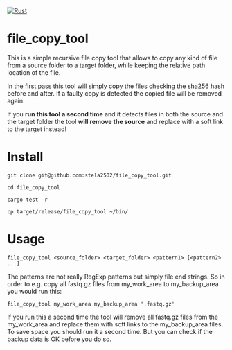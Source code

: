 [![Rust](https://github.com/stela2502/file_copy_tool/actions/workflows/rust.yml/badge.svg?branch=main)](https://github.com/stela2502/file_copy_tool/actions/workflows/rust.yml)

# file_copy_tool

This is a simple recursive file copy tool that allows to copy any kind of file from a source folder to a target folder,
while keeping the relative path location of the file.

In the first pass this tool will simply copy the files checking the sha256 hash before and after.
If a faulty copy is detected the copied file will be removed again.

If you **run this tool a second time** and it detects files in both the source and the target folder the tool
**will remove the source** and replace with a soft link to the target instead!

# Install

```
git clone git@github.com:stela2502/file_copy_tool.git

cd file_copy_tool

cargo test -r

cp target/release/file_copy_tool ~/bin/

```

# Usage

```
file_copy_tool <source_folder> <target_folder> <pattern1> [<pattern2> ...]
```

The patterns are not really RegExp patterns but simply file end strings. So in order to e.g. copy all fastq.gz files from my_work_area to my_backup_area you would run this:

```
file_copy_tool my_work_area my_backup_area '.fastq.gz'
```

If you run this a second time the tool will remove all fastq.gz files from the my_work_area and replace them with soft links to the my_backup_area files. To save space you should run it a second time. But you can check if the backup data is OK before you do so.





